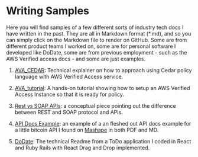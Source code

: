 # Writing Samples

Here you will find samples of a few different sorts of industry tech docs I have written in the past. They are all in Markdown format (*.md), and so you can simply click on the Markdown file to render on GitHub. Some are from different product teams I worked on, some are for personal software I developed like DoDate, some are from previous employment - such as the AWS Verified access docs - and some are just examples.

1. [AVA_CEDAR](https://github.com/jpe442/writing_samples/tree/main/AVA_CEDAR): Technical explainer on how to approach using Cedar policy language with AWS Verified Access service.

1. [AVA_tutorial](https://github.com/jpe442/writing_samples/tree/main/AVA_tutorial): A hands-on tutorial showing how to setup an AWS Verified Access Instance so that it is ready for policy.

1. [Rest vs SOAP APIs](https://github.com/jpe442/writing_samples/tree/main/REST_vs_SOAP_conceptual): a conceptual piece pointing out the difference between REST and SOAP protocol and APIs.

1. [API Docs Example](https://github.com/jpe442/writing_samples/blob/main/API_docs_example/JPEBitcointySampleAPIdoc.pdf): an example of a an fleshed out API docs example for a little bitcoin API I found on [Mashape](https://www.programmableweb.com/api/mashape) in both PDF and MD.

1. [DoDate](https://github.com/jpe442/writing_samples/blob/main/DoDate_readme/dodate.md): The technical Readme from a ToDo application I coded in React and Ruby Rails with React Drag and Drop implemented.




